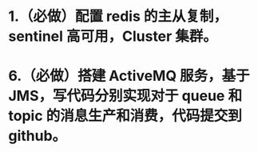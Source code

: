 # 1.（必做）配置 redis 的主从复制，sentinel 高可用，Cluster 集群。

# 6.（必做）搭建 ActiveMQ 服务，基于 JMS，写代码分别实现对于 queue 和 topic 的消息生产和消费，代码提交到 github。
